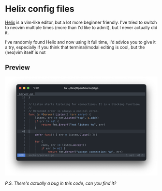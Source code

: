 # Helix config files

[Helix](https://github.com/helix-editor/helix) is a vim-like editor,
but a lot more beginner friendly. I've tried to switch to neovim multiple
times (more than I'd like to admit), but I never actually did it.

I've randomly found Helix and now using it full time, I'd advice you to give
it a try, especially if you think that terminal/modal editing is cool,
but the (neo)vim itself is not

## Preview

![](./img/showcase.png)

_P.S. There's actually a bug in this code, can you find it?_
